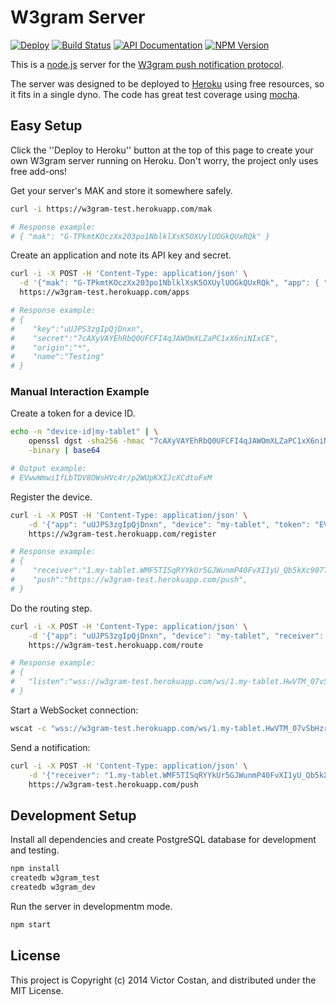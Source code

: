 # W3gram Server

[![Deploy](https://www.herokucdn.com/deploy/button.png)](https://heroku.com/deploy)
[![Build Status](https://travis-ci.org/pwnall/w3gram-server.svg)](https://travis-ci.org/pwnall/w3gram-server)
[![API Documentation](http://img.shields.io/badge/API-Documentation-ff69b4.svg)](http://coffeedoc.info/github/pwnall/w3gram-server)
[![NPM Version](http://img.shields.io/npm/v/w3gram-server.svg)](https://www.npmjs.org/package/w3gram-server)

This is a [node.js](http://nodejs.org/) server for the
[W3gram push notification protocol](Protocol.md).

The server was designed to be deployed to [Heroku](https://www.heroku.com/)
using free resources, so it fits in a single dyno. The code has great test
coverage using [mocha](http://visionmedia.github.io/mocha/).


## Easy Setup

Click the ''Deploy to Heroku'' button at the top of this page to create your own
W3gram server running on Heroku. Don't worry, the project only uses free
add-ons!

Get your server's MAK and store it somewhere safely.

```bash
curl -i https://w3gram-test.herokuapp.com/mak

# Response example:
# { "mak": "G-TPkmtKOczXx203po1NblklXsK5OXUylUOGkQUxRQk" }
```

Create an application and note its API key and secret.

```bash
curl -i -X POST -H 'Content-Type: application/json' \
  -d '{"mak": "G-TPkmtKOczXx203po1NblklXsK5OXUylUOGkQUxRQk", "app": { "name": "Testing", "origin": "*"}}' \
  https://w3gram-test.herokuapp.com/apps

# Response example:
# {
#    "key":"uUJPS3zgIpQjDnxn",
#    "secret":"7cAXyVAYEhRbQ0UFCFI4qJAWOmXLZaPC1xX6niNIxCE",
#    "origin":"*",
#    "name":"Testing"
# }
```

### Manual Interaction Example

Create a token for a device ID.

```bash
echo -n "device-id|my-tablet" | \
    openssl dgst -sha256 -hmac "7cAXyVAYEhRbQ0UFCFI4qJAWOmXLZaPC1xX6niNIxCE" \
    -binary | base64

# Output example:
# EVwwWmwiIfLbTDV8OWsHVc4r/p2WUpKXIJcXCdtoFxM
```

Register the device.

```bash
curl -i -X POST -H 'Content-Type: application/json' \
    -d '{"app": "uUJPS3zgIpQjDnxn", "device": "my-tablet", "token": "EVwwWmwiIfLbTDV8OWsHVc4r_p2WUpKXIJcXCdtoFxM"}' \
    https://w3gram-test.herokuapp.com/register

# Response example:
# {
#    "receiver":"1.my-tablet.WMF5TISqRYYkUr5GJWunmP40FvXI1yU_Qb5kXc907TY",
#    "push":"https://w3gram-test.herokuapp.com/push",
# }
```


Do the routing step.

```bash
curl -i -X POST -H 'Content-Type: application/json' \
    -d '{"app": "uUJPS3zgIpQjDnxn", "device": "my-tablet", "receiver": "1.my-tablet.WMF5TISqRYYkUr5GJWunmP40FvXI1yU_Qb5kXc907TY", "token": "EVwwWmwiIfLbTDV8OWsHVc4r_p2WUpKXIJcXCdtoFxM"}' \
    https://w3gram-test.herokuapp.com/route

# Response example:
# {
#   "listen":"wss://w3gram-test.herokuapp.com/ws/1.my-tablet.HwVTM_07vSbHzrQHCBeHeLygUuvm5esJa2yzOjwmJwQ"
# }
```

Start a WebSocket connection:

```bash
wscat -c "wss://w3gram-test.herokuapp.com/ws/1.my-tablet.HwVTM_07vSbHzrQHCBeHeLygUuvm5esJa2yzOjwmJwQ"
```

Send a notification:

```bash
curl -i -X POST -H 'Content-Type: application/json' \
    -d '{"receiver": "1.my-tablet.WMF5TISqRYYkUr5GJWunmP40FvXI1yU_Qb5kXc907TY", "message": { "data": "Hello push world" } }' \
    https://w3gram-test.herokuapp.com/push
```


## Development Setup

Install all dependencies and create PostgreSQL database for development and
testing.

```bash
npm install
createdb w3gram_test
createdb w3gram_dev
```

Run the server in developmentm mode.

```bash
npm start
```


## License

This project is Copyright (c) 2014 Victor Costan, and distributed under the MIT
License.
